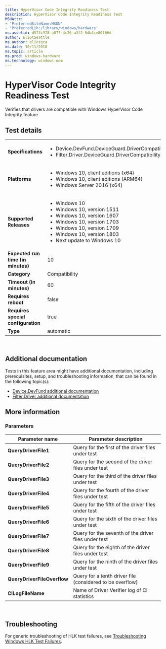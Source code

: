```yaml
---
title: HyperVisor Code Integrity Readiness Test
description: HyperVisor Code Integrity Readiness Test
MSHAttr:
- 'PreferredSiteName:MSDN'
- 'PreferredLib:/library/windows/hardware'
ms.assetid: d573c978-a877-4c26-a3f2-5db4ce80166d
author: EliotSeattle
ms.author: eliotgra
ms.date: 10/11/2018
ms.topic: article
ms.prod: windows-hardware
ms.technology: windows-oem
---
```


# <span id="p_hlk_test.b972fc52-2468-4462-9799-6a1898808c86"></span>HyperVisor Code Integrity Readiness Test


Verifies that drivers are compatible with Windows HyperVisor Code Integrity feature

## Test details
|||
|---|---|
| **Specifications**  | <ul><li>Device.DevFund.DeviceGuard.DriverCompatibility</li><li>Filter.Driver.DeviceGuard.DriverCompatibility</li></ul> |  
| **Platforms**   | <ul><li>Windows 10, client editions (x64)</li><li>Windows 10, client editions (ARM64)</li><li>Windows Server 2016 (x64)</li></ul> |
| **Supported Releases** | <ul><li>Windows 10</li><li>Windows 10, version 1511</li><li>Windows 10, version 1607</li><li>Windows 10, version 1703</li><li>Windows 10, version 1709</li><li>Windows 10, version 1803</li><li>Next update to Windows 10</li></ul> |
|**Expected run time (in minutes)**| 10 |
|**Category**| Compatibility |
|**Timeout (in minutes)**| 60 |
|**Requires reboot**| false |
|**Requires special configuration**| true |
|**Type**| automatic |

 

## <span id="Additional_documentation"></span><span id="additional_documentation"></span><span id="ADDITIONAL_DOCUMENTATION"></span>Additional documentation


Tests in this feature area might have additional documentation, including prerequisites, setup, and troubleshooting information, that can be found in the following topic(s):

-   [Device.DevFund additional documentation](device-devfund-additional-documentation.md)
-   [Filter.Driver additional documentation](filter-driver-additional-documentation.md)

## <span id="More_information"></span><span id="more_information"></span><span id="MORE_INFORMATION"></span>More information


### <span id="Parameters"></span><span id="parameters"></span><span id="PARAMETERS"></span>Parameters

| Parameter name              | Parameter description                                     |
|-----------------------------|-----------------------------------------------------------|
| **QueryDriverFile1**        | Query for the first of the driver files under test        |
| **QueryDriverFile2**        | Query for the second of the driver files under test       |
| **QueryDriverFile3**        | Query for the third of the driver files under test        |
| **QueryDriverFile4**        | Query for the fourth of the driver files under test       |
| **QueryDriverFile5**        | Query for the fifth of the driver files under test        |
| **QueryDriverFile6**        | Query for the sixth of the driver files under test        |
| **QueryDriverFile7**        | Query for the seventh of the driver files under test      |
| **QueryDriverFile8**        | Query for the eighth of the driver files under test       |
| **QueryDriverFile9**        | Query for the ninth of the driver files under test        |
| **QueryDriverFileOverflow** | Query for a tenth driver file (considered to be overflow) |
| **CILogFileName**           | Name of Driver Verifier log of CI statistics              |

 

## <span id="Troubleshooting"></span><span id="troubleshooting"></span><span id="TROUBLESHOOTING"></span>Troubleshooting


For generic troubleshooting of HLK test failures, see [Troubleshooting Windows HLK Test Failures](..\user\troubleshooting-windows-hlk-test-failures.md).

 

 






